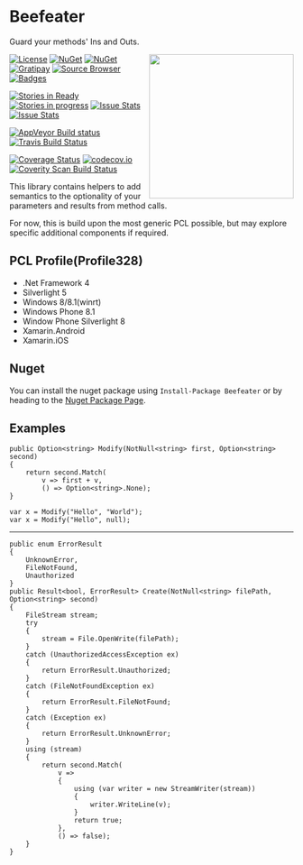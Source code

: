 Beefeater
=========
Guard your methods' Ins and Outs. 

<img align="right" width="256px" height="256px" src="http://img.csmac.nz/Beefeater-256.svg">

[![License](http://img.shields.io/:license-mit-blue.svg)](http://csmacnz.mit-license.org)
[![NuGet](https://img.shields.io/nuget/v/Beefeater.svg)](https://www.nuget.org/packages/Beefeater)
[![NuGet](https://buildstats.info/nuget/Beefeater)](https://www.nuget.org/packages/Beefeater)
[![Gratipay](http://img.shields.io/gratipay/csMACnz.svg)](https://gratipay.com/csMACnz/)
[![Source Browser](https://img.shields.io/badge/Browse-Source-green.svg)](http://sourcebrowser.io/Browse/csMACnz/Beefeater)
[![Badges](http://img.shields.io/:badges-15/15-ff6799.svg)](https://github.com/badges/badgerbadgerbadger)

[![Stories in Ready](https://badge.waffle.io/csmacnz/Beefeater.png?label=ready&title=Ready)](https://waffle.io/csmacnz/Beefeater)
[![Stories in progress](https://badge.waffle.io/csmacnz/Beefeater.png?label=in%20progress&title=In%20Progress)](https://waffle.io/csmacnz/Beefeater)
[![Issue Stats](http://www.issuestats.com/github/csMACnz/Beefeater/badge/pr)](http://www.issuestats.com/github/csMACnz/Beefeater)
[![Issue Stats](http://www.issuestats.com/github/csMACnz/Beefeater/badge/issue)](http://www.issuestats.com/github/csMACnz/Beefeater)

[![AppVeyor Build status](https://img.shields.io/appveyor/ci/MarkClearwater/Beefeater.svg)](https://ci.appveyor.com/project/MarkClearwater/Beefeater)
[![Travis Build Status](https://img.shields.io/travis/csMACnz/Beefeater.svg)](https://travis-ci.org/csMACnz/Beefeater)

[![Coverage Status](https://img.shields.io/coveralls/csMACnz/Beefeater.svg)](https://coveralls.io/r/csMACnz/Beefeater?branch=master)
[![codecov.io](http://codecov.io/github/csMACnz/Beefeater/coverage.svg?branch=master)](http://codecov.io/github/csMACnz/Beefeater?branch=master)
[![Coverity Scan Build Status](https://img.shields.io/coverity/scan/5462.svg)](https://scan.coverity.com/projects/5462)

This library contains helpers to add semantics to the optionality of your parameters and results from method calls.

For now, this is build upon the most generic PCL possible, but may explore specific additional components if required.

PCL Profile(Profile328)
-----------------------
* .Net Framework 4
* Silverlight 5
* Windows 8/8.1(winrt)
* Windows Phone 8.1
* Window Phone Silverlight 8
* Xamarin.Android
* Xamarin.iOS

Nuget
-----

You can install the nuget package using `Install-Package Beefeater` or by heading to the [Nuget Package Page](https://www.nuget.org/packages/Beefeater).


Examples
--------

    public Option<string> Modify(NotNull<string> first, Option<string> second)
    {
        return second.Match(
            v => first + v,
            () => Option<string>.None);
    }

    var x = Modify("Hello", "World");
    var x = Modify("Hello", null);

----

    public enum ErrorResult
    {
        UnknownError,
        FileNotFound,
        Unauthorized
    }
    public Result<bool, ErrorResult> Create(NotNull<string> filePath, Option<string> second)
    {
        FileStream stream;
        try
        {
            stream = File.OpenWrite(filePath);
        }
        catch (UnauthorizedAccessException ex)
        {
            return ErrorResult.Unauthorized;
        }
        catch (FileNotFoundException ex)
        {
            return ErrorResult.FileNotFound;
        }
        catch (Exception ex)
        {
            return ErrorResult.UnknownError;
        }
        using (stream)
        {
            return second.Match(
                v =>
                {
                    using (var writer = new StreamWriter(stream))
                    {
                        writer.WriteLine(v);
                    }
                    return true;
                },
                () => false);
        }
    }

